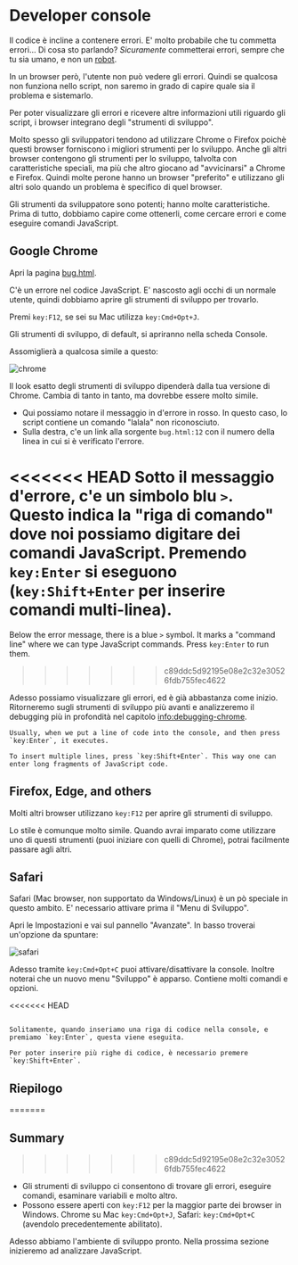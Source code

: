 # Developer console

Il codice è incline a contenere errori. E' molto probabile che tu commetta errori... Di cosa sto parlando? *Sicuramente* commetterai errori, sempre che tu sia umano, e non un [robot](https://it.wikipedia.org/wiki/Bender_(personaggio)).

In un browser però, l'utente non può vedere gli errori. Quindi se qualcosa non funziona nello script, non saremo in grado di capire quale sia il problema e sistemarlo.

Per poter visualizzare gli errori e ricevere altre informazioni utili riguardo gli script, i browser integrano degli "strumenti di sviluppo".

Molto spesso gli sviluppatori tendono ad utilizzare Chrome o Firefox poichè questi browser forniscono i migliori strumenti per lo sviluppo. Anche gli altri browser contengono gli strumenti per lo sviluppo, talvolta con caratteristiche speciali, ma più che altro giocano ad "avvicinarsi" a Chrome e Firefox.
Quindi molte perone hanno un browser "preferito" e utilizzano gli altri solo quando un problema è specifico di quel browser.

Gli strumenti da sviluppatore sono potenti; hanno molte caratteristiche. Prima di tutto, dobbiamo capire come ottenerli, come cercare errori e come eseguire comandi JavaScript.

## Google Chrome

Apri la pagina [bug.html](bug.html).

C'è un errore nel codice JavaScript. E' nascosto agli occhi di un normale utente, quindi dobbiamo aprire gli strumenti di sviluppo per trovarlo.

Premi `key:F12`, se sei su Mac utilizza `key:Cmd+Opt+J`.

Gli strumenti di sviluppo, di default, si apriranno nella scheda Console.

Assomiglierà a qualcosa simile a questo:

![chrome](chrome.png)

Il look esatto degli strumenti di sviluppo dipenderà dalla tua versione di Chrome. Cambia di tanto in tanto, ma dovrebbe essere molto simile.

- Qui possiamo notare il messaggio in d'errore in rosso. In questo caso, lo script contiene un comando "lalala" non riconosciuto.
- Sulla destra, c'e un link alla sorgente `bug.html:12` con il numero della linea in cui si è verificato l'errore.

<<<<<<< HEAD
Sotto il messaggio d'errore, c'e un simbolo blu `>`. Questo indica la "riga di comando" dove noi possiamo digitare dei comandi JavaScript. Premendo `key:Enter` si eseguono (`key:Shift+Enter` per inserire comandi multi-linea).
=======
Below the error message, there is a blue `>` symbol. It marks a "command line" where we can type JavaScript commands. Press `key:Enter` to run them.
>>>>>>> c89ddc5d92195e08e2c32e30526fdb755fec4622

Adesso possiamo visualizzare gli errori, ed è già abbastanza come inizio. Ritorneremo sugli strumenti di sviluppo più avanti e analizzeremo il debugging più in profondità nel capitolo <info:debugging-chrome>.

```smart header="Multi-line input"
Usually, when we put a line of code into the console, and then press `key:Enter`, it executes.

To insert multiple lines, press `key:Shift+Enter`. This way one can enter long fragments of JavaScript code.
```

## Firefox, Edge, and others

Molti altri browser utilizzano `key:F12` per aprire gli strumenti di sviluppo.

Lo stile è comunque molto simile. Quando avrai imparato come utilizzare uno di questi strumenti (puoi iniziare con quelli di Chrome), potrai facilmente passare agli altri.

## Safari

Safari (Mac browser, non supportato da Windows/Linux) è un pò speciale in questo ambito. E' necessario attivare prima il "Menu di Sviluppo".

Apri le Impostazioni e vai sul pannello "Avanzate". In basso troverai un'opzione da spuntare:

![safari](safari.png)

Adesso tramite `key:Cmd+Opt+C` puoi attivare/disattivare la console. Inoltre noterai che un nuovo menu "Sviluppo" è apparso. Contiene molti comandi e opzioni.

<<<<<<< HEAD
```smart header="Input multi riga"

Solitamente, quando inseriamo una riga di codice nella console, e premiamo `key:Enter`, questa viene eseguita.

Per poter inserire più righe di codice, è necessario premere `key:Shift+Enter`.
```

## Riepilogo
=======
## Summary
>>>>>>> c89ddc5d92195e08e2c32e30526fdb755fec4622

- Gli strumenti di sviluppo ci consentono di trovare gli errori, eseguire comandi, esaminare variabili e molto altro.
- Possono essere aperti con `key:F12` per la maggior parte dei browser in Windows. Chrome su Mac `key:Cmd+Opt+J`, Safari: `key:Cmd+Opt+C` (avendolo precedentemente abilitato).

Adesso abbiamo l'ambiente di sviluppo pronto. Nella prossima sezione inizieremo ad analizzare JavaScript.
